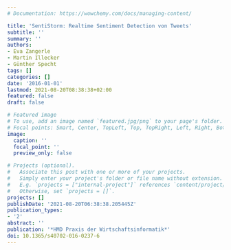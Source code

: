 ```yaml
---
# Documentation: https://wowchemy.com/docs/managing-content/

title: 'SentiStorm: Realtime Sentiment Detection von Tweets'
subtitle: ''
summary: ''
authors:
- Eva Zangerle
- Martin Illecker
- Günther Specht
tags: []
categories: []
date: '2016-01-01'
lastmod: 2021-08-20T08:38:38+02:00
featured: false
draft: false

# Featured image
# To use, add an image named `featured.jpg/png` to your page's folder.
# Focal points: Smart, Center, TopLeft, Top, TopRight, Left, Right, BottomLeft, Bottom, BottomRight.
image:
  caption: ''
  focal_point: ''
  preview_only: false

# Projects (optional).
#   Associate this post with one or more of your projects.
#   Simply enter your project's folder or file name without extension.
#   E.g. `projects = ["internal-project"]` references `content/project/deep-learning/index.md`.
#   Otherwise, set `projects = []`.
projects: []
publishDate: '2021-08-20T06:38:38.205445Z'
publication_types:
- '2'
abstract: ''
publication: '*HMD Praxis der Wirtschaftsinformatik*'
doi: 10.1365/s40702-016-0237-6
---
```

